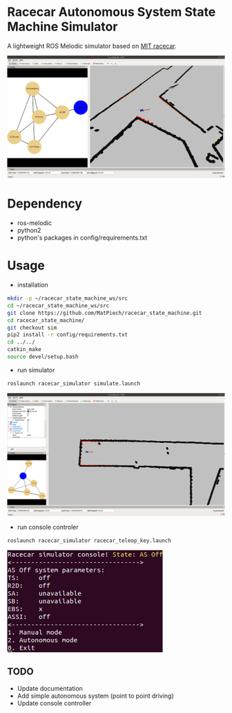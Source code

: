 # Racecar Autonomous System State Machine Simulator
A lightweight ROS Melodic simulator based on [MIT racecar](https://github.com/mit-racecar/racecar_simulator).

![top](./README_files/simulation.png)

# Dependency
* ros-melodic
* python2
* python's packages in config/requirements.txt

# Usage
* installation
```bash
mkdir -p ~/racecar_state_machine_ws/src
cd ~/racecar_state_machine_ws/src
git clone https://github.com/MatPiech/racecar_state_machine.git
cd racecar_state_machine/
git checkout sim
pip2 install -r config/requirements.txt
cd ../../
catkin_make
source devel/setup.bash
```

* run simulator
```bash
roslaunch racecar_simulator simulate.launch
```
![Rviz simulator window](./README_files/rviz_simulator.png)

* run console controler
```bash
roslaunch racecar_simulator racecar_teleop_key.launch
```
![console controler](./README_files/console_controller.png)

## TODO
- Update documentation
- Add simple autonomous system (point to point driving)
- Update console controller
